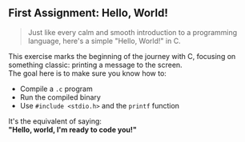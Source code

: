 ## First Assignment: Hello, World!

> Just like every calm and smooth introduction to a programming language, here's a simple "Hello, World!" in C.

This exercise marks the beginning of the journey with C, focusing on something classic: printing a message to the screen.  
The goal here is to make sure you know how to:

- Compile a `.c` program
- Run the compiled binary
- Use `#include <stdio.h>` and the `printf` function

It's the equivalent of saying:  
**"Hello, world, I'm ready to code you!"**   